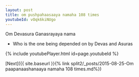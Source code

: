 ```yaml
---
layout: post
title: om pushpahaasaaya namaha 108 times
youtubeId: vOqk6kiNUgo
---
```

 
 
Om Devasura Ganasrayaya nama 
 
 -  Who is the one being depended on by Devas and Asuras 
 
  
 
  
 
 
 
 
 
 


{% include youtubePlayer.html id=page.youtubeId %}
 
[Next]({{ site.baseurl }}{% link  split2/_posts/2015-08-25-Om paapanaashanaaya namaha 108 times.md%})
 
